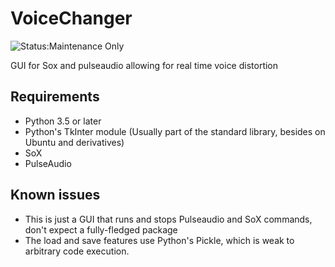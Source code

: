 # VoiceChanger

![Status:Maintenance Only](https://img.shields.io/badge/Project_Status-Maintenance_Only-yellow.svg)

GUI for Sox and pulseaudio allowing for real time voice distortion

## Requirements
- Python 3.5 or later
- Python's TkInter module (Usually part of the standard library, besides on Ubuntu and derivatives)
- SoX
- PulseAudio

## Known issues
- This is just a GUI that runs and stops Pulseaudio and SoX commands, don't expect a fully-fledged package
- The load and save features use Python's Pickle, which is weak to arbitrary code execution.
